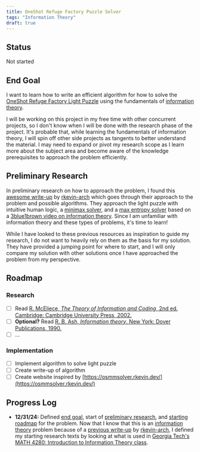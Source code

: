 ```yaml
---
title: OneShot Refuge Factory Puzzle Solver
tags: "Information Theory"
draft: true
---
```


## Status

Not started

## End Goal

I want to learn how to write an efficient algorithm for how to solve the [OneShot Refuge Factory Light Puzzle](https://www.youtube.com/watch?v=VaPQGiTq8Bc) using the fundamentals of [information theory](https://en.wikipedia.org/wiki/Information_theory).

I will be working on this project in my free time with other concurrent projects, so I don't know when I will be done with the research phase of the project. It's probable that, while learning the fundamentals of information theory, I will spin off other side projects as tangents to better understand the material. I may need to expand or pivot my research scope as I learn more about the subject area and become aware of the knowledge prerequisites to approach the problem efficiently.

## Preliminary Research

In preliminary research on how to approach the problem, I found this [awesome write-up](https://gist.github.com/rkevin-arch/77fc4949ae5ccd407c372251ddcfb279?permalink_comment_id=5085588) by [rkevin-arch](https://gist.github.com/rkevin-arch) which goes through their approach to the problem and possible algorithms. They approach the light puzzle with intuitive human logic, a [minimax solver](https://en.wikipedia.org/wiki/Minimax), and a [max entropy solver](https://en.wikipedia.org/wiki/Entropy_(information_theory)) based on a [3blue1brown video on information theory](https://www.youtube.com/watch?v=v68zYyaEmEA). Since I am unfamiliar with information theory and these types of problems, it's time to learn!

While I have looked to these previous resources as inspiration to guide my research, I do not want to heavily rely on them as the basis for my solution. They have provided a jumping point for where to start, and I will only compare my solution with other solutions once I have approached the problem from my perspective.

## Roadmap

### Research

- [ ] Read [R. McEliece, *The Theory of Information and Coding*, 2nd ed. Cambridge: Cambridge University Press, 2002.](https://www.cambridge.org/core/books/theory-of-information-and-coding/F2A9E1FF14E7EF61148F63CCE9315BF5#fndtn-contents)
- [ ] **Optional?** Read [R. B. Ash, *Information theory*. New York: Dover Publications, 1990.](https://store.doverpublications.com/products/9780486665214)
- [ ] ...

### Implementation

- [ ] Implement algorithm to solve light puzzle
- [ ] Create write-up of algorithm
- [ ] Create website inspired by [https://osmmsolver.rkevin.dev/](https://osmmsolver.rkevin.dev/)

## Progress Log

- **12/31/24:** Defined [end goal](#end-goal), start of [preliminary research](#preliminary-research), and [starting roadmap](#roadmap) for the problem. Now that I know that this is an [information theory](https://en.wikipedia.org/wiki/Information_theory) problem because of a [previous write-up](https://gist.github.com/rkevin-arch/77fc4949ae5ccd407c372251ddcfb279?permalink_comment_id=5085588) by [rkevin-arch](https://gist.github.com/rkevin-arch), I defined my starting research texts
by looking at what is used in [Georgia Tech's MATH
4280: Introduction to Information Theory class](https://math.gatech.edu/courses/math/4280).
